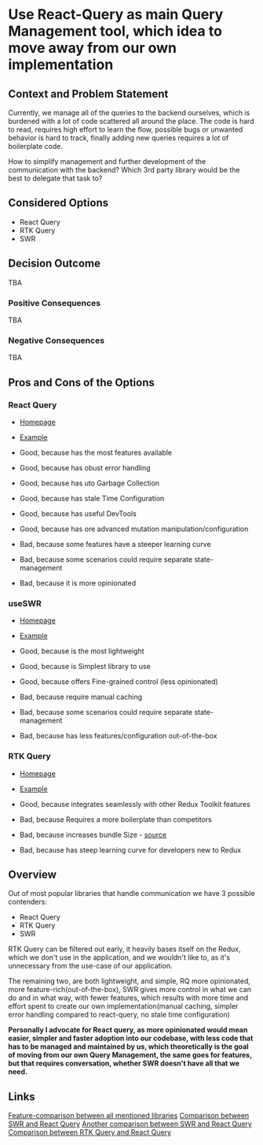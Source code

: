 # Use React-Query as main Query Management tool, which idea to move away from our own implementation

## Context and Problem Statement

Currently, we manage all of the queries to the backend ourselves, which is burdened with a lot of code scattered all around the place.
The code is hard to read, requires high effort to learn the flow, possible bugs or unwanted behavior is hard to track, finally adding new queries requires a lot of boilerplate code.

How to simplify management and further development of the communication with the backend?
Which 3rd party library would be the best to delegate that task to?

## Considered Options

- React Query
- RTK Query
- SWR

## Decision Outcome

TBA

### Positive Consequences <!-- optional -->

TBA

### Negative Consequences <!-- optional -->

TBA

## Pros and Cons of the Options

### React Query

- [Homepage](https://tanstack.com/query/latest/)
- [Example](https://tanstack.com/query/latest/docs/framework/react/examples/basic)

- Good, because has the most features available
- Good, because has obust error handling
- Good, because has uto Garbage Collection
- Good, because has stale Time Configuration
- Good, because has useful DevTools
- Good, because has ore advanced mutation manipulation/configuration
- Bad, because some features have a steeper learning curve
- Bad, because some scenarios could require separate state-management
- Bad, because it is more opinionated

### useSWR

- [Homepage](https://swr.vercel.app/)
- [Example](https://swr.vercel.app/examples/basic)

- Good, because is the most lightweight
- Good, because is Simplest library to use
- Good, because offers Fine-grained control (less opinionated)
- Bad, because require manual caching
- Bad, because some scenarios could require separate state-management
- Bad, because has less features/configuration out-of-the-box

### RTK Query

- [Homepage](https://redux-toolkit.js.org/rtk-query/overview)
- [Example](https://redux-toolkit.js.org/rtk-query/usage/examples#kitchen-sink)

- Good, because integrates seamlessly with other Redux Toolkit features
- Bad, because Requires a more boilerplate than competitors
- Bad, because increases bundle Size - [source](https://redux-toolkit.js.org/rtk-query/comparison#bundle-size)
- Bad, because has steep learning curve for developers new to Redux

## Overview

Out of most popular libraries that handle communication we have 3 possible contenders:

- React Query
- RTK Query
- SWR

RTK Query can be filtered out early, it heavily bases itself on the Redux, which we don't use in the application, and we wouldn't like to, as it's unnecessary from the use-case of our application.

The remaining two, are both lightweight, and simple, RQ more opinionated, more feature-rich(out-of-the-box), SWR gives more control in what we can do and in what way, with fewer features, which results with more time and effort spent to create our own implementation(manual caching, simpler error handling compared to react-query, no stale time configuration)

**Personally I advocate for React query, as more opinionated would mean easier, simpler and faster adoption into our codebase, with less code that has to be managed and maintained by us, which theoretically is the goal of moving from our own Query Management, the same goes for features, but that requires conversation, whether SWR doesn't have all that we need.**

## Links

[Feature-comparison between all mentioned libraries](https://tanstack.com/query/v4/docs/framework/react/comparison)
[Comparison between SWR and React Query](https://dev.to/sakethkowtha/react-query-vs-useswr-122b)
[Another comparison between SWR and React Query](https://www.dhiwise.com/post/data-on-demand-a-smackdown-of-swr-vs-react-query)
[Comparison between RTK Query and React Query](https://www.frontendmag.com/insights/react-query-vs-rtk-query/#Pros_of_RTK_Query)
